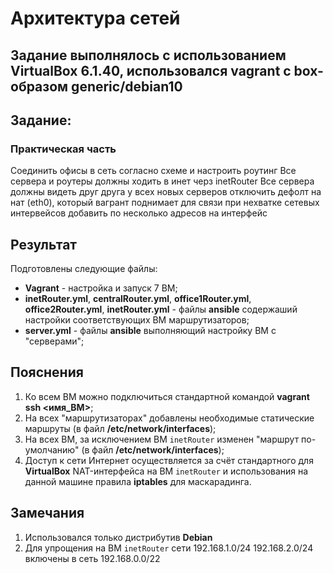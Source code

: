 # Архитектура сетей
## Задание выполнялось с использованием VirtualBox 6.1.40, использовался vagrant с box-образом generic/debian10
## Задание:

### Практическая часть
Соединить офисы в сеть согласно схеме и настроить роутинг
Все сервера и роутеры должны ходить в инет черз inetRouter
Все сервера должны видеть друг друга
у всех новых серверов отключить дефолт на нат (eth0), который вагрант поднимает для связи
при нехватке сетевых интервейсов добавить по несколько адресов на интерфейс

## Результат
Подготовлены следующие файлы:
- **Vagrant** - настройка и запуск 7 ВМ;
- **inetRouter.yml**, **centralRouter.yml**, **office1Router.yml**, **office2Router.yml**, **inetRouter.yml** - файлы **ansible** содержаший настройки соответствующих ВМ маршрутизаторов;
- **server.yml** - файлы **ansible** выполняющий настройку ВМ с "серверами";

## Пояснения
1. Ко всем ВМ можно подключиться стандартной командой **vagrant ssh <имя_ВМ>**;
2. На всех "маршрутизаторах" добавлены необходимые статические маршруты (в файл **/etc/network/interfaces**);
3. На всех ВМ, за исключением ВМ `inetRouter` изменен "маршрут по-умолчанию" (в файл **/etc/network/interfaces**);
4. Доступ к сети Интернет осуществляется за счёт стандартного для **VirtualBox** NAT-интерфейса на ВМ `inetRouter` и использования на данной машине правила **iptables** для маскарадинга.

## Замечания
1. Использовался только дистрибутив **Debian**
2. Для упрощения на ВМ `inetRouter` сети 192.168.1.0/24 192.168.2.0/24 включены в сеть 192.168.0.0/22
